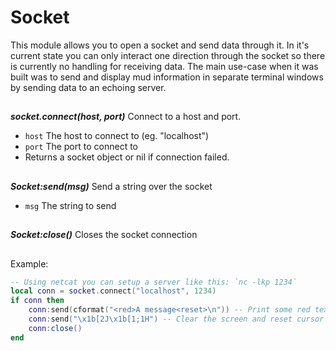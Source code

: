 # Socket

This module allows you to open a socket and send data through it.  In it's
current state you can only interact one direction through the socket so there
is currently no handling for receiving data.  The main use-case when it was
built was to send and display mud information in separate terminal windows by
sending data to an echoing server.

##

***socket.connect(host, port)***
Connect to a host and port.

- `host`    The host to connect to (eg. "localhost")
- `port`    The port to connect to
- Returns a socket object or nil if connection failed.

##

***Socket:send(msg)***
Send a string over the socket

- `msg`     The string to send

##

***Socket:close()***
Closes the socket connection

##

Example:
```lua
-- Using netcat you can setup a server like this: `nc -lkp 1234`
local conn = socket.connect("localhost", 1234)
if conn then
    conn:send(cformat("<red>A message<reset>\n")) -- Print some red text
    conn:send("\x1b[2J\x1b[1;1H") -- Clear the screen and reset cursor to top right
    conn:close()
end
```
